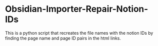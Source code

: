 # Obsidian-Importer-Repair-Notion-IDs
This is a python script that recreates the file names with the notion IDs by finding the page name and page ID pairs in the html links.
